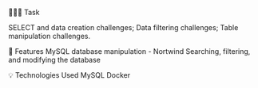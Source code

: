 👨🏼‍💻 Task

SELECT and data creation challenges;
Data filtering challenges;
Table manipulation challenges.

📝 Features
MySQL database manipulation - Nortwind
Searching, filtering, and modifying the database

💡 Technologies Used
MySQL
Docker

